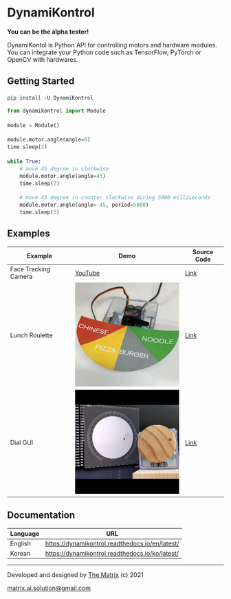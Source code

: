 # DynamiKontrol

**You can be the alpha tester!**

DynamiKontol is Python API for controlling motors and hardware modules. You can integrate your Python code such as TensorFlow, PyTorch or OpenCV with hardwares.

## Getting Started

```
pip install -U DynamiKontrol
```

```python
from dynamikontrol import Module

module = Module()

module.motor.angle(angle=0)
time.sleep(2)

while True:
    # move 45 degree in clockwise
    module.motor.angle(angle=45)
    time.sleep(2)

    # move 45 degree in counter clockwise during 5000 milliseconds
    module.motor.angle(angle=-45, period=5000)
    time.sleep(5)
```

## Examples

| Example | Demo | Source Code |
| --- | --- | --- |
| Face Tracking Camera | [YouTube](https://youtu.be/AhYo2zR0xCU) | [Link](https://dynamikontrol.readthedocs.io/en/latest/face_tracking_camera.html) |
| Lunch Roulette | ![](docs/source/_static/lunch_roulette.gif) | [Link](https://dynamikontrol.readthedocs.io/en/latest/lunch_roulette.html) |
| Dial GUI | ![](docs/source/_static/dial_gui.gif) | [Link](https://dynamikontrol.readthedocs.io/en/latest/dial_gui.html) |

## Documentation

| Language | URL |
| --- | --- |
| English | https://dynamikontrol.readthedocs.io/en/latest/ |
| Korean | https://dynamikontrol.readthedocs.io/ko/latest/ |

---

Developed and designed by [The Matrix](https://www.m47rix.com) (c) 2021

matrix.ai.solution@gmail.com
